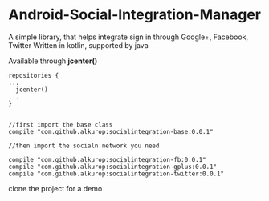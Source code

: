 # Android-Social-Integration-Manager
A simple library, that helps integrate sign in through Google+, Facebook, Twitter
Written in kotlin, supported by java


Available through **jcenter()**  



```
repositories {
...
  jcenter()
...        
}


//first import the base class
compile "com.github.alkurop:socialintegration-base:0.0.1"

//then import the socialn network you need

compile "com.github.alkurop:socialintegration-fb:0.0.1"
compile "com.github.alkurop:socialintegration-gplus:0.0.1"
compile "com.github.alkurop:socialintegration-twitter:0.0.1"
```


clone the project for a demo

